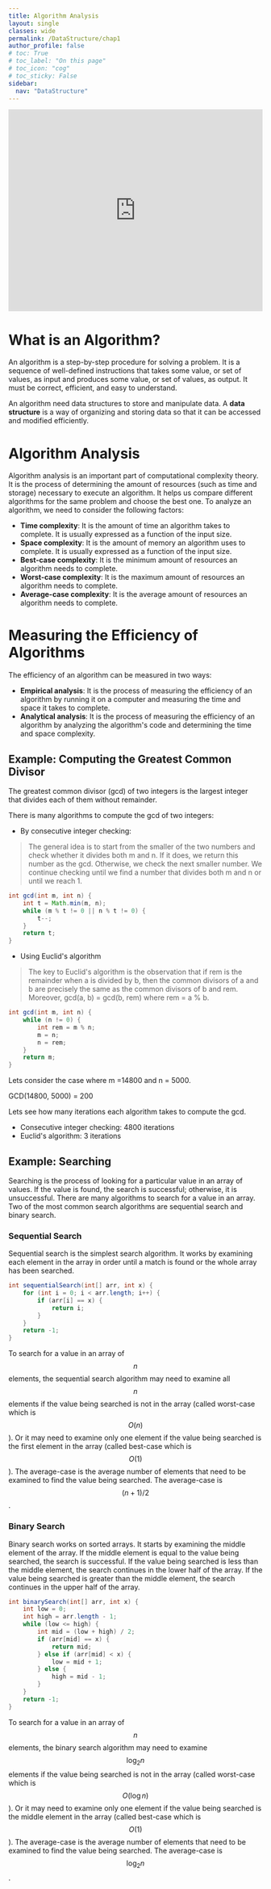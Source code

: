 ```yaml
---
title: Algorithm Analysis
layout: single
classes: wide
permalink: /DataStructure/chap1
author_profile: false
# toc: True
# toc_label: "On this page"
# toc_icon: "cog"
# toc_sticky: False
sidebar:
  nav: "DataStructure"
---
```


<iframe height="400px" width="100%" src="https://drive.google.com/file/d/1b1DoqbC_EIIZVTqqDvAU1Hg4ePAIBNzv/preview" frameborder="0" allowfullscreen="true"></iframe>


# What is an Algorithm?
An algorithm is a step-by-step procedure for solving a problem. It is a sequence of well-defined instructions that takes some value, or set of values, as input and produces some value, or set of values, as output. It must be correct, efficient, and easy to understand.

An algorithm need data structures to store and manipulate data. A **data structure** is a way of organizing and storing data so that it can be accessed and modified efficiently. 
# Algorithm Analysis
Algorithm analysis is an important part of computational complexity theory. It is the process of determining the amount of resources (such as time and storage) necessary to execute an algorithm. It helps us compare different algorithms for the same problem and choose the best one. To analyze an algorithm, we need to consider the following factors:
- **Time complexity**: It is the amount of time an algorithm takes to complete. It is usually expressed as a function of the input size.
- **Space complexity**: It is the amount of memory an algorithm uses to complete. It is usually expressed as a function of the input size.
- **Best-case complexity**: It is the minimum amount of resources an algorithm needs to complete.
- **Worst-case complexity**: It is the maximum amount of resources an algorithm needs to complete.
- **Average-case complexity**: It is the average amount of resources an algorithm needs to complete.

# Measuring the Efficiency of Algorithms
The efficiency of an algorithm can be measured in two ways:
- **Empirical analysis**: It is the process of measuring the efficiency of an algorithm by running it on a computer and measuring the time and space it takes to complete. 
- **Analytical analysis**: It is the process of measuring the efficiency of an algorithm by analyzing the algorithm's code and determining the time and space complexity.

## Example: Computing the Greatest Common Divisor
The greatest common divisor (gcd) of two integers is the largest integer that divides each of them without remainder.

There is many algorithms to compute the gcd of two integers:
- By consecutive integer checking: 
> The general idea is to start from the smaller of the two numbers and check whether it divides both m and n. If it does, we return this number as the gcd. Otherwise, we check the next smaller number. We continue checking until we find a number that divides both m and n or until we reach 1.
```java
int gcd(int m, int n) {
    int t = Math.min(m, n);
    while (m % t != 0 || n % t != 0) {
        t--;
    }
    return t;
}
```

- Using Euclid's algorithm
> The key to Euclid's algorithm is the observation that if rem is the remainder when a is divided by b, then the common divisors of a and b are precisely the same as the common divisors of b and rem. Moreover, gcd(a, b) = gcd(b, rem) where rem = a % b.
```java
int gcd(int m, int n) {
    while (n != 0) {
        int rem = m % n;
        m = n;
        n = rem;
    }
    return m;
}
```

Lets consider the case where m =14800 and n = 5000.

GCD(14800, 5000) = 200 

Lets see how many iterations each algorithm takes to compute the gcd.
- Consecutive integer checking: 4800 iterations
- Euclid's algorithm: 3 iterations

## Example: Searching
Searching is the process of looking for a particular value in an array of values. If the value is found, the search is successful; otherwise, it is unsuccessful. There are many algorithms to search for a value in an array. Two of the most common search algorithms are sequential search and binary search. 
### Sequential Search
Sequential search is the simplest search algorithm. It works by examining each element in the array in order until a match is found or the whole array has been searched. 
```java
int sequentialSearch(int[] arr, int x) {
    for (int i = 0; i < arr.length; i++) {
        if (arr[i] == x) {
            return i;
        }
    }
    return -1;
}
```
To search for a value in an array of $$n$$ elements, the sequential search algorithm may need to examine all $$n$$ elements if the value being searched is not in the array (called worst-case which is $$O(n)$$). Or it may need to examine only one element if the value being searched is the first element in the array (called best-case which is $$O(1)$$). The average-case is the average number of elements that need to be examined to find the value being searched. The average-case is $$(n+1)/2$$.
### Binary Search
Binary search works on sorted arrays. It starts by examining the middle element of the array. If the middle element is equal to the value being searched, the search is successful. If the value being searched is less than the middle element, the search continues in the lower half of the array. If the value being searched is greater than the middle element, the search continues in the upper half of the array. 
```java
int binarySearch(int[] arr, int x) {
    int low = 0;
    int high = arr.length - 1;
    while (low <= high) {
        int mid = (low + high) / 2;
        if (arr[mid] == x) {
            return mid;
        } else if (arr[mid] < x) {
            low = mid + 1;
        } else {
            high = mid - 1;
        }
    }
    return -1;
}
```
To search for a value in an array of $$n$$ elements, the binary search algorithm may need to examine $$\log_2 n$$ elements if the value being searched is not in the array (called worst-case which is $$O(\log n)$$). Or it may need to examine only one element if the value being searched is the middle element in the array (called best-case which is $$O(1)$$). The average-case is the average number of elements that need to be examined to find the value being searched. The average-case is $$\log_2 n$$.
